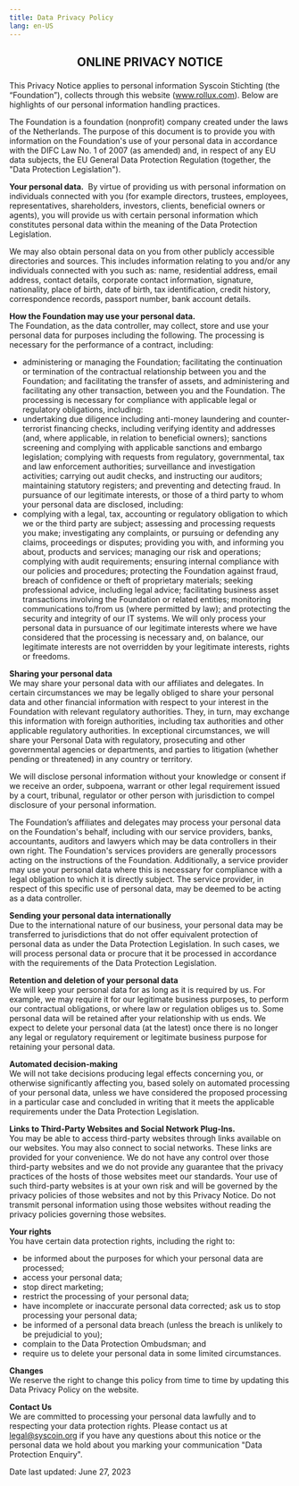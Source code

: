 ```yaml
---
title: Data Privacy Policy
lang: en-US
---
```



## <p><center><b>ONLINE PRIVACY NOTICE</b></center></p>  
This Privacy Notice applies to personal information Syscoin Stichting (the “Foundation”),
collects through this website (www.rollux.com). Below are highlights of our personal
information handling practices.  

The Foundation is a foundation (nonprofit) company created under the laws of the Netherlands.
The purpose of this document is to provide you with information on the Foundation's use of your
personal data in accordance with the DIFC Law No. 1 of 2007 (as amended) and, in respect of
any EU data subjects, the EU General Data Protection Regulation (together, the "Data Protection
Legislation").  

<b>‍Your personal data.</b> ‍ By virtue of providing us with personal information on individuals
connected with you (for example directors, trustees, employees, representatives, shareholders,
investors, clients, beneficial owners or agents), you will provide us with certain personal
information which constitutes personal data within the meaning of the Data Protection
Legislation.  

We may also obtain personal data on you from other publicly accessible directories and sources.
This includes information relating to you and/or any individuals connected with you such as:
name, residential address, email address, contact details, corporate contact information,
signature, nationality, place of birth, date of birth, tax identification, credit history,
correspondence records, passport number, bank account details.

<b>‍How the Foundation may use your personal data.</b>  
‍‍The Foundation, as the data controller, may collect, store and use your personal data for purposes
including the following. The processing is necessary for the performance of a contract,
including:    
- administering or managing the Foundation; facilitating the continuation or termination of
the contractual relationship between you and the Foundation; and facilitating the transfer
of assets, and administering and facilitating any other transaction, between you and the
Foundation. The processing is necessary for compliance with applicable legal or
regulatory obligations, including:  
- undertaking due diligence including anti-money laundering and counter-terrorist
financing checks, including verifying identity and addresses (and, where applicable, in
relation to beneficial owners); sanctions screening and complying with applicable
sanctions and embargo legislation; complying with requests from regulatory,
governmental, tax and law enforcement authorities; surveillance and investigation
activities; carrying out audit checks, and instructing our auditors; maintaining statutory
registers; and preventing and detecting fraud. In pursuance of our legitimate interests, or
those of a third party to whom your personal data are disclosed, including:  
- complying with a legal, tax, accounting or regulatory obligation to which we or the third
party are subject; assessing and processing requests you make; investigating any
complaints, or pursuing or defending any claims, proceedings or disputes; providing you
with, and informing you about, products and services; managing our risk and operations; 
complying with audit requirements; ensuring internal compliance with our policies and
procedures; protecting the Foundation against fraud, breach of confidence or theft of
proprietary materials; seeking professional advice, including legal advice; facilitating
business asset transactions involving the Foundation or related entities; monitoring
communications to/from us (where permitted by law); and protecting the security and
integrity of our IT systems. We will only process your personal data in pursuance of our
legitimate interests where we have considered that the processing is necessary and, on
balance, our legitimate interests are not overridden by your legitimate interests, rights or
freedoms.


<b>Sharing your personal data</b>  
We may share your personal data with our affiliates and delegates. In certain circumstances we
may be legally obliged to share your personal data and other financial information with respect
to your interest in the Foundation with relevant regulatory authorities. They, in turn, may
exchange this information with foreign authorities, including tax authorities and other applicable
regulatory authorities. In exceptional circumstances, we will share your Personal Data with
regulatory, prosecuting and other governmental agencies or departments, and parties to litigation
(whether pending or threatened) in any country or territory.  

We will disclose personal information without your knowledge or consent if we receive an order,
subpoena, warrant or other legal requirement issued by a court, tribunal, regulator or other
person with jurisdiction to compel disclosure of your personal information.  

The Foundation’s affiliates and delegates may process your personal data on the Foundation's
behalf, including with our service providers, banks, accountants, auditors and lawyers which may
be data controllers in their own right. The Foundation's services providers are generally
processors acting on the instructions of the Foundation. Additionally, a service provider may use
your personal data where this is necessary for compliance with a legal obligation to which it is
directly subject. The service provider, in respect of this specific use of personal data, may be
deemed to be acting as a data controller.  

<b>Sending your personal data internationally</b>  
‍Due to the international nature of our business, your personal data may be transferred to
jurisdictions that do not offer equivalent protection of personal data as under the Data Protection
Legislation. In such cases, we will process personal data or procure that it be processed in
accordance with the requirements of the Data Protection Legislation.  

<b>‍Retention and deletion of your personal data</b>  
‍We will keep your personal data for as long as it is required by us. For example, we may require
it for our legitimate business purposes, to perform our contractual obligations, or where law or
regulation obliges us to. Some personal data will be retained after your relationship with us ends.
We expect to delete your personal data (at the latest) once there is no longer any legal or
regulatory requirement or legitimate business purpose for retaining your personal data.  

<b>Automated decision-making</b>  
We will not take decisions producing legal effects concerning you, or otherwise significantly
affecting you, based solely on automated processing of your personal data, unless we have 
considered the proposed processing in a particular case and concluded in writing that it meets the
applicable requirements under the Data Protection Legislation.  

<b>Links to Third-Party Websites and Social Network Plug-Ins.</b>  
You may be able to access third-party websites through links available on our websites. You may
also connect to social networks. These links are provided for your convenience. We do not have
any control over those third-party websites and we do not provide any guarantee that the privacy
practices of the hosts of those websites meet our standards. Your use of such third-party websites
is at your own risk and will be governed by the privacy policies of those websites and not by this
Privacy Notice. Do not transmit personal information using those websites without reading the
privacy policies governing those websites.  

<b>‍Your rights</b>  
You have certain data protection rights, including the right to:
- be informed about the purposes for which your personal data are processed;
- access your personal data;
- stop direct marketing;
- restrict the processing of your personal data;
- have incomplete or inaccurate personal data corrected; ask us to stop processing your
personal data;
- be informed of a personal data breach (unless the breach is unlikely to be prejudicial to
you);
- complain to the Data Protection Ombudsman; and
- require us to delete your personal data in some limited circumstances.

<b>Changes</b>  
We reserve the right to change this policy from time to time by updating this Data Privacy Policy
on the website.  

<b>Contact Us</b>  
We are committed to processing your personal data lawfully and to respecting your data
protection rights. Please contact us at legal@syscoin.org if you have any questions about this
notice or the personal data we hold about you marking your communication "Data Protection
Enquiry". ‍

Date last updated: June 27, 2023